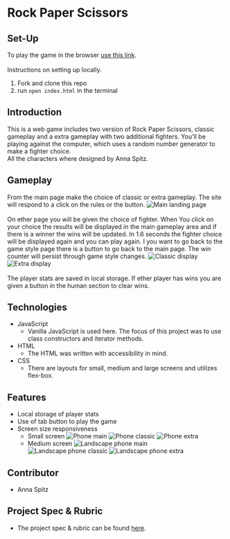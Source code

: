# Rock Paper Scissors
## Set-Up
To play the game in the browser [use this link](https://aspitz1.github.io/rock-paper-scissors/).
<br><br>
Instructions on setting up locally.
1. Fork and clone this repo
2. run `open index.html` in the terminal
## Introduction
This is a web game includes two version of Rock Paper Scissors, classic gameplay and a extra gameplay with two additional fighters. You'll be playing against the computer, which uses a random number generator to make a fighter choice.
<br>
All the characters where designed by Anna Spitz. 
## Gameplay
From the main page make the choice of classic or extra gameplay. The site will respond to a click on the rules or the button.
![Main landing page](/assets/desktop-main.png) 
<br><br>
On ether page you will be given the choice of fighter. When You click on your choice the results will be displayed in the main gameplay area and if there is a winner the wins will be updated. In 1.6 seconds the fighter choice will be displayed again and you can play again. I you want to go back to the game style page there is a button to go back to the main page. The win counter will persist through game style changes.
![Classic display](/assets/desktop-classic.png)
<br>
![Extra display](/assets/desktop-main.png)
<br><br>
The player stats are saved in local storage. If ether player has wins you are given a button in the human section to clear wins.
## Technologies
* JavaScript
   * Vanilla JavaScript is used here. The focus of this project was to use class constructors and iterator methods.
* HTML
   * The HTML was written with accessibility in mind.
* CSS
   * There are layouts for small, medium and large screens and utilizes flex-box.
## Features
* Local storage of player stats
* Use of tab button to play the game
* Screen size responsiveness
    * Small screen
    ![Phone main](/assets/phone-portrait-main.png)
    ![Phone classic](/assets/phone-portrait-classic.png)
    ![Phone extra](/assets/phone-landscape-extra.png)
    * Medium screen
    ![Landscape phone main](/assets/phone-landscape-main.png)
    ![Landscape phone classic](/assets/phone-landscape-classic.png)
    ![Landscape phone extra](/assets/phone-landscape-extra.png)
## Contributor 
* Anna Spitz
## Project Spec & Rubric
* The project spec & rubric can be found [here](https://frontend.turing.edu/projects/module-1/rock-paper-scissors-solo-v2.html).
